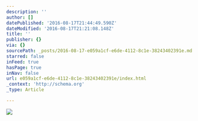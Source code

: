 ```yaml
---
description: ''
author: []
datePublished: '2016-08-17T21:44:49.590Z'
dateModified: '2016-08-17T21:21:08.148Z'
title: ''
publisher: {}
via: {}
sourcePath: _posts/2016-08-17-e059a1cf-e6de-4112-8c1e-38243402391e.md
starred: false
inFeed: true
hasPage: true
inNav: false
url: e059a1cf-e6de-4112-8c1e-38243402391e/index.html
_context: 'http://schema.org'
_type: Article

---
```

![](https://the-grid-user-content.s3-us-west-2.amazonaws.com/eb93207d-a493-43f9-9c48-3e35445f8793.jpg)